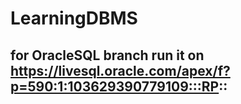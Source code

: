 # LearningDBMS

## for OracleSQL branch run it on https://livesql.oracle.com/apex/f?p=590:1:103629390779109:::RP::
